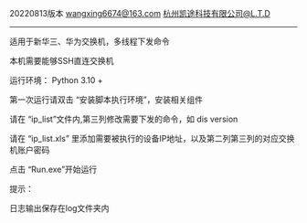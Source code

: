 20220813版本
wangxing6674@163.com
杭州凯途科技有限公司@L.T.D


-------------------------------------------------------------
适用于新华三、华为交换机，多线程下发命令

本机需要能够SSH直连交换机

运行环境： Python 3.10 +

第一次运行请双击 “安装脚本执行环境”，安装相关组件


请在 “ip_list”文件内,第三列修改需要下发的命令，如 dis version


请在 “ip_list.xls” 里添加需要被执行的设备IP地址，以及第二列第三列的对应交换机账户密码


点击 “Run.exe”开始运行


提示：

日志输出保存在log文件夹内
